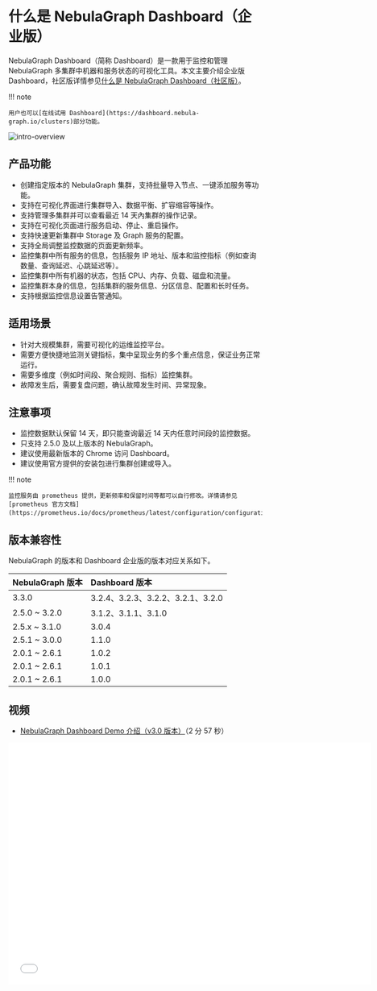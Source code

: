 # 什么是 NebulaGraph Dashboard（企业版）

NebulaGraph Dashboard（简称 Dashboard）是一款用于监控和管理 NebulaGraph 多集群中机器和服务状态的可视化工具。本文主要介绍企业版 Dashboard，社区版详情参见[什么是 NebulaGraph Dashboard（社区版）](../nebula-dashboard/1.what-is-dashboard.md)。

!!! note

    用户也可以[在线试用 Dashboard](https://dashboard.nebula-graph.io/clusters)部分功能。

![intro-overview](https://docs-cdn.nebula-graph.com.cn/figures/intro-overview-20220711-cn.gif)

## 产品功能

- 创建指定版本的 NebulaGraph 集群，支持批量导入节点、一键添加服务等功能。
- 支持在可视化界面进行集群导入、数据平衡、扩容缩容等操作。
- 支持管理多集群并可以查看最近 14 天內集群的操作记录。
- 支持在可视化页面进行服务启动、停止、重启操作。
- 支持快速更新集群中 Storage 及 Graph 服务的配置。
- 支持全局调整监控数据的页面更新频率。
- 监控集群中所有服务的信息，包括服务 IP 地址、版本和监控指标（例如查询数量、查询延迟、心跳延迟等）。
- 监控集群中所有机器的状态，包括 CPU、内存、负载、磁盘和流量。
- 监控集群本身的信息，包括集群的服务信息、分区信息、配置和长时任务。
- 支持根据监控信息设置告警通知。

## 适用场景

- 针对大规模集群，需要可视化的运维监控平台。
- 需要方便快捷地监测关键指标，集中呈现业务的多个重点信息，保证业务正常运行。
- 需要多维度（例如时间段、聚合规则、指标）监控集群。
- 故障发生后，需要复盘问题，确认故障发生时间、异常现象。

## 注意事项

- 监控数据默认保留 14 天，即只能查询最近 14 天内任意时间段的监控数据。
- 只支持 2.5.0 及以上版本的 NebulaGraph。
- 建议使用最新版本的 Chrome 访问 Dashboard。
- 建议使用官方提供的安装包进行集群创建或导入。

!!! note

    监控服务由 prometheus 提供，更新频率和保留时间等都可以自行修改。详情请参见 [prometheus 官方文档](https://prometheus.io/docs/prometheus/latest/configuration/configuration/)。

## 版本兼容性

NebulaGraph 的版本和 Dashboard 企业版的版本对应关系如下。

|NebulaGraph 版本|Dashboard 版本|
|:---|:---|
|3.3.0        |3.2.4、3.2.3、3.2.2、3.2.1、3.2.0|
|2.5.0 ~ 3.2.0|3.1.2、3.1.1、3.1.0|
|2.5.x ~ 3.1.0|3.0.4|
|2.5.1 ~ 3.0.0|1.1.0|
|2.0.1 ~ 2.6.1|1.0.2|
|2.0.1 ~ 2.6.1|1.0.1|
|2.0.1 ~ 2.6.1|1.0.0|

## 视频

* [NebulaGraph Dashboard Demo 介绍（v3.0 版本）](https://www.bilibili.com/video/BV12A4y1f7KL/)（2 分 57 秒）
<iframe src="//player.bilibili.com/player.html?aid=896639724&bvid=BV12A4y1f7KL&cid=723060811&page=1&high_quality=1" scrolling="no" border="0" frameborder="no" framespacing="0" allowfullscreen="true" width="720px" height="480px"> </iframe>
